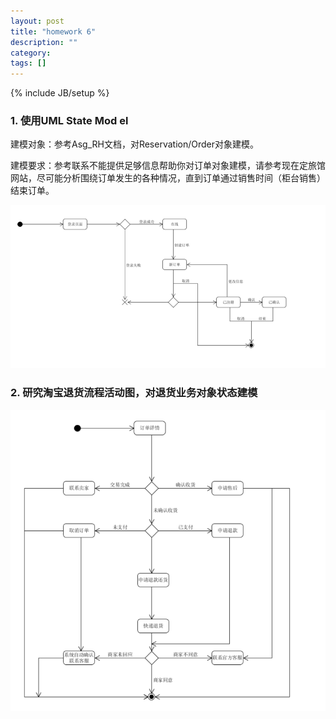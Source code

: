 ```yaml
---
layout: post
title: "homework 6"
description: ""
category: 
tags: []
---
```

{% include JB/setup %}

### 1. 使用UML State Mod el

建模对象：参考Asg_RH文档，对Reservation/Order对象建模。

建模要求：参考联系不能提供足够信息帮助你对订单对象建模，请参考现在定旅馆网站，尽可能分析围绕订单发生的各种情况，直到订单通过销售时间（柜台销售）结束订单。

![](https://raw.githubusercontent.com/xiaxzh/xiaxzh.github.io/master/images/homework6-1.png)

### 2. 研究淘宝退货流程活动图，对退货业务对象状态建模

![](https://raw.githubusercontent.com/xiaxzh/xiaxzh.github.io/master/images/homework6-2.png)


